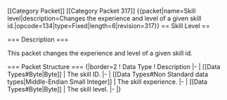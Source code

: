 \[\[Category Packet\]\] \[\[Category Packet 317\]\] {{packet\|name=Skill
level\|description=Changes the experience and level of a given skill
id.\|opcode=134\|type=Fixed\|length=6\|revision=317}} == Skill Level ==

=== Description ===

This packet changes the experience and level of a given skill id.

=== Packet Structure === {\|border=2 ! Data Type ! Description \|- \|
\[\[Data Types\#Byte\|Byte\]\] \| The skill ID. \|- \| \[\[Data
Types\#Non Standard data types\|Middle-Endian Small Integer\]\] \| The
skill experience. \|- \| \[\[Data Types\#Byte\|Byte\]\] \| The skill
level. \|- \|}
